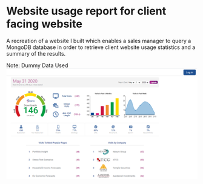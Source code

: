 # Website usage report for client facing website
A recreation of a website I built which enables a sales manager to query a MongoDB database in order to retrieve client website usage statistics and a summary of the results.

Note: Dummy Data Used 
<img src="./Thumbnail.png">

